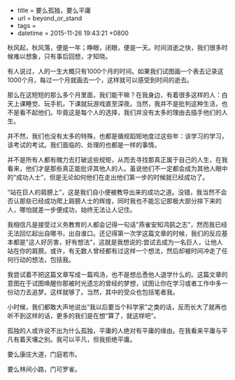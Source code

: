  - title = 要么孤独，要么平庸
 - url = beyond_or_stand
 - tags = 
 - datetime = 2015-11-26 19:43:21 +0800

秋风起，秋风落，便是一年；睁眼，闭眼，便是一天。时间消逝之快，我们很多时候难以想象，只有事后回想，才知晓。

有人说过，人的一生大概只有1000个月的时间。如果我们试图画一个表去记录这1000个月，每过一个月就画去一个，这样就可以感受到时间的逝去。


<!--more-->


那么在这短短的那么多个月里面，我们能干嘛？在我身边，有着很多这样的人：白天上课睡觉、玩手机，下课就玩游戏直至深夜。当然，我并不是批判这种生活，也不是看不起他们。毕竟这是每个人的选择，我们并没有太多的理由去插手他们的人生。

并不然，我们也没有太多的特殊，也都是循规蹈矩地度过这些年：该学习的学习，该考试的考试。我们面临的、处理的也都是一样的事情。

并不是所有人都有魄力去打破这些规矩，从而去寻找那真正属于自己的人生，在我看来，他们才是那些真正能批评其他人的人。虽说他们不一定都会成为其他人眼中的“成功人士”，但是无论如何他们在走出他们第一步的时候就已经成功了。

“站在巨人的肩膀上”，这是我们自小便被教导出来的成功之道。没错，我当然不会否认那些已经成功爬上肩膀人士的辉煌，同时我也不能忘记那极大部分摔下来的人，哪怕就差一步便成功，始终无法让人记住。

我相信凡是接受过义务教育的人都会记得一句话"燕雀安知鸿鹄之志"，然而我已经无法回忆起出自哪书，出自谁口。还记得第一次学这篇文章的时候，我们的反应基本都是"这人好厉害，好有想法"，这就是我想说的:尝试去成为一名巨人，让他人站在你的肩膀。或许，有无数人曾经都有过这样一个想法，然后却被时间冲走了任何行动的想法，包括我。

我尝试着不把这篇文章写成一篇鸡汤，也不是想怂恿他人退学什么的。这篇文章的意图在于试图唤醒你那被时光遗忘的曾经的梦想，试图让你在学习或者工作中多一份动力去追梦。这样就够了。当然，其中的受众也包括笔者我。

小时候，我们都敢大声地说出“我以后要当个科学家”之类的话，反而长大了就再也听不到这样的话，更多的我们是在想“算了，就这样吧”。

孤独的人或许说不出为什么孤独，平庸的人绝对有平庸的缘由。在我看来平庸与平凡有着天壤之别。我可以平凡，但我拒绝平庸。

要么康庄大道，门庭若市。

要么林间小路，门可罗雀。